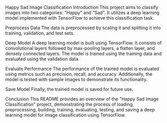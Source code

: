 Happy Sad Image Classification
Introduction
This project aims to classify images into two categories: "Happy" and "Sad". It utilizes a deep learning model implemented with TensorFlow to achieve this classification task.

Preprocess Data
The data is preprocessed by scaling it and splitting it into training, validation, and test sets.

Deep Model
A deep learning model is built using TensorFlow. It consists of convolutional layers followed by max-pooling layers, a flatten layer, and densely connected layers. The model is trained using the training data and evaluated using the validation data.

Evaluate Performance
The performance of the trained model is evaluated using metrics such as precision, recall, and accuracy. Additionally, the model is tested with sample images to demonstrate its functionality.

Save Model
Finally, the trained model is saved for future use.

Conclusion
This README provides an overview of the "Happy Sad Image Classification" project, demonstrating the process of loading, preprocessing, building, training, evaluating, testing, and saving a deep learning model for image classification using TensorFlow.
